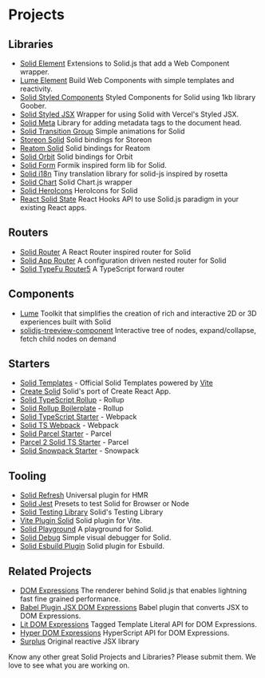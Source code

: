 # Projects

## Libraries

- [Solid Element](https://github.com/solidjs/solid/blob/main/packages/solid-element)
  Extensions to Solid.js that add a Web Component wrapper.
- [Lume Element](https://github.com/lume/element) Build Web Components with simple templates and reactivity.
- [Solid Styled Components](https://github.com/solidjs/solid-styled-components)
  Styled Components for Solid using 1kb library Goober.
- [Solid Styled JSX](https://github.com/solidjs/solid-styled-jsx)
  Wrapper for using Solid with Vercel's Styled JSX.
- [Solid Meta](https://github.com/solidjs/solid/blob/main/packages/solid-meta)
  Library for adding metadata tags to the document head.
- [Solid Transition Group](https://github.com/solidjs/solid-transition-group) Simple animations for Solid
- [Storeon Solid](https://github.com/storeon/solidjs) Solid bindings for Storeon
- [Reatom Solid](https://github.com/skrylnikov/reatom-solid) Solid bindings for Reatom
- [Solid Orbit](https://github.com/andgate/solid-orbit) Solid bindings for Orbit
- [Solid Form](https://github.com/mduclehcm/solid-form) Formik inspired form lib for Solid.
- [Solid i18n](https://github.com/amoutonbrady/solid-i18n) Tiny translation library for solid-js inspired by rosetta
- [Solid Chart](https://github.com/MrFoxPro/solid-chart.js) Solid Chart.js wrapper
- [Solid HeroIcons](https://github.com/amoutonbrady/solid-heroicons) HeroIcons for Solid
- [React Solid State](https://github.com/solidjs/react-solid-state)
  React Hooks API to use Solid.js paradigm in your existing React apps.

## Routers

- [Solid Router](https://github.com/rturnq/solid-router) A React Router inspired router for Solid
- [Solid App Router](https://github.com/solidjs/solid-app-router) A configuration driven nested router for Solid
- [Solid TypeFu Router5](https://github.com/mikeplus64/solid-typefu-router5) A TypeScript forward router

## Components
- [Lume](https://github.com/lume/lume) Toolkit that simplifies the creation of rich and interactive 2D or 3D experiences built with Solid
- [solidjs-treeview-component](https://github.com/milahu/solidjs-treeview-component) Interactive tree of nodes, expand/collapse, fetch child nodes on demand

## Starters
- [Solid Templates](https://github.com/solidjs/templates) - Official Solid Templates powered by [Vite](https://vitejs.dev/)
- [Create Solid](https://github.com/solidjs/create-solid) Solid's port of Create React App.
- [Solid TypeScript Rollup](https://github.com/high1/solid-typescript-rollup) - Rollup
- [Solid Rollup Boilerplate](https://github.com/MrFoxPro/solid-rollup-boilerplate) - Rollup
- [Solid TypeScript Starter](https://github.com/high1/solid-typescript-starter) - Webpack
- [Solid TS Webpack](https://github.com/ryansolid/solid-ts-webpack) - Webpack
- [Solid Parcel Starter](https://gitlab.com/enom/solid-parcel-starter) - Parcel
- [Parcel 2 Solid TS Starter](https://github.com/amoutonbrady/parcel2-solid-ts-starter) - Parcel
- [Solid Snowpack Starter](https://github.com/amoutonbrady/solid-snowpack-starter) - Snowpack


## Tooling
- [Solid Refresh](https://github.com/solidjs/solid-refresh) Universal plugin for HMR
- [Solid Jest](https://github.com/solidjs/solid-jest) Presets to test Solid for Browser or Node
- [Solid Testing Library](https://github.com/solidjs/solid-testing-library) Solid's Testing Library
- [Vite Plugin Solid](https://github.com/amoutonbrady/vite-plugin-solid) Solid plugin for Vite.
- [Solid Playground](https://github.com/solidjs/solid-playground) A playground for Solid.
- [Solid Debug](https://github.com/amoutonbrady/solid-debug) Simple visual debugger for Solid.
- [Solid Esbuild Plugin](https://github.com/amoutonbrady/esbuild-plugin-solid) Solid plugin for Esbuild.

## Related Projects

- [DOM Expressions](https://github.com/ryansolid/dom-expressions)
  The renderer behind Solid.js that enables lightning fast fine grained performance.
- [Babel Plugin JSX DOM Expressions](https://github.com/ryansolid/dom-expressions/tree/main/packages/babel-plugin-jsx-dom-expressions)
  Babel plugin that converts JSX to DOM Expressions.
- [Lit DOM Expressions](https://github.com/ryansolid/dom-expressions/tree/main/packages/lit-dom-expressions)
  Tagged Template Literal API for DOM Expressions.
- [Hyper DOM Expressions](https://github.com/ryansolid/dom-expressions/tree/main/packages/hyper-dom-expressions)
  HyperScript API for DOM Expressions.
- [Surplus](https://github.com/adamhaile/surplus) Original reactive JSX library


Know any other great Solid Projects and Libraries? Please submit them. We love to see what you are working on.

